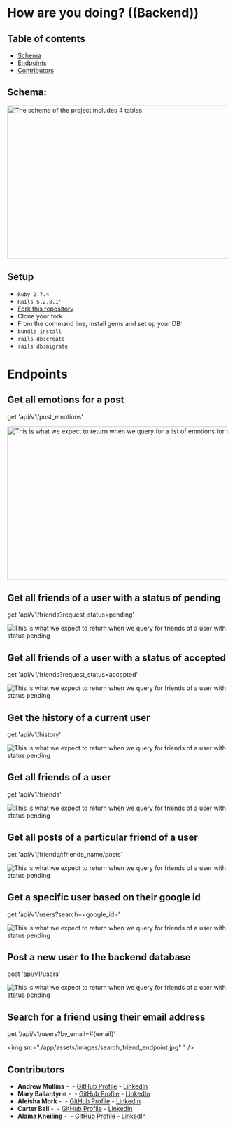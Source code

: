# How are you doing? ((Backend))

## Table of contents

- [Schema](#Schema)
- [Endpoints](#endpoints)
- [Contributors](#contributors)

## Schema: 

<img src="./app/assets/images/schema.png" alt="The schema of the project includes 4 tables."  width="600" height="350" />


## Setup

- `Ruby 2.7.4`
- `Rails 5.2.8.1'`
- [Fork this repository](https://github.com/Alaina-Noel/How_Are_You_Doing_BE)
- Clone your fork
- From the command line, install gems and set up your DB:
- `bundle install`
- `rails db:create`
- `rails db:migrate`

# Endpoints

## Get all emotions for a post
get 'api/v1/post_emotions'

<img src="./app/assets/images/post_emotions_endpoint.jpg" alt="This is what we expect to return when we query for a list of emotions for the post page" width="600" height="350" />


## Get all friends of a user with a status of pending
get 'api/v1/friends?request_status=pending'

<img src="./app/assets/images/friends_requests_pending_endpoint.jpg" alt="This is what we expect to return when we query for friends of a user with status pending"  />


## Get all friends of a user with a status of accepted
get 'api/v1/friends?request_status=accepted'

<img src="./app/assets/images/friends_requests_accepted_endpoint.jpg" alt="This is what we expect to return when we query for friends of a user with status pending"  />

## Get the history of a current user
get 'api/v1/history'

<img src="./app/assets/images/current_user_history_endpoint.jpg" alt="This is what we expect to return when we query for friends of a user with status pending"  />


## Get all friends of a user
get 'api/v1/friends'

<img src="./app/assets/images/current_user_friends_endpoint.jpg" alt="This is what we expect to return when we query for friends of a user with status pending"  />

## Get all posts of a particular friend of a user
get 'api/v1/friends/:friends_name/posts'

<img src="./app/assets/images/friends_posts_endpoint.jpg" alt="This is what we expect to return when we query for friends of a user with status pending"  />

## Get a specific user based on their google id
get 'api/v1/users?search=<google_id>'

<img src="./app/assets/images/get_user_endpoint.jpg" alt="This is what we expect to return when we query for friends of a user with status pending"  />

## Post a new user to the backend database
post 'api/v1/users'

<img src="./app/assets/images/create_user_endpoint.jpg" alt="This is what we expect to return when we query for friends of a user with status pending"  />

## Search for a friend using their email address
get '/api/v1/users?by_email=#{email}'

<img src="./app/assets/images/search_friend_endpoint.jpg" "  />





## Contributors
-   **Andrew Mullins** -  - [GitHub Profile](https://github.com/mullinsand) - [LinkedIn](https://www.linkedin.com/in/andrewmullins233)
-   **Mary Ballantyne** -  - [GitHub Profile](https://github.com/mballantyne3) - [LinkedIn](https://www.linkedin.com/in/mary-ballantyne-2712241b2)
-   **Aleisha Mork** -  - [GitHub Profile](https://github.com/aleish-m) - [LinkedIn](https://www.linkedin.com/in/aleisha-mork/) 
-   **Carter Ball** -  - [GitHub Profile](https://github.com/cballrun) - [LinkedIn](https://www.linkedin.com/in/carter-ball-01b669160/)
-   **Alaina Kneiling** -  - [GitHub Profile](https://github.com/alaina-noel) - [LinkedIn](https://www.linkedin.com/in/alaina-noel/)

